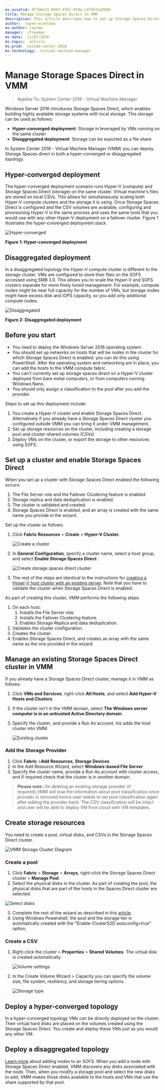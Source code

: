 ```yaml
---
ms.assetid: 4ffb6a72-8447-4fb7-97da-c374221d2b0d
title: Manage Storage Spaces Direct in VMM
description: This article describes how to set up Storage Spaces Direct in the VMM fabric
author:  rayne-wiselman
ms.author: raynew
manager:  cfreeman
ms.date:  11/07/2016
ms.topic:  article
ms.prod:  system-center-2016
ms.technology:  virtual-machine-manager
---
```


# Manage Storage Spaces Direct in VMM

>Applies To: System Center 2016 - Virtual Machine Manager

Windows Server 2016 introduces Storage Spaces Direct, which enables building highly available storage systems with local storage. This storage can be used as follows:

- **Hyper-converged deployment**: Storage in leveraged by VMs running on the same cluster
- **Disaggregated deployment**: Storage can be exported as a file share

In System Center 2016 - Virtual Machine Manager (VMM) you can deploy Storage Spaces direct in both a hyper-converged or disaggregated topology.

## Hyper-converged deployment

The hyper-converged deployment scenario runs Hyper-V (compute) and Storage Spaces Direct (storage) on the same cluster. Virtual machine's files are stored on local CSVs. This allows for simultaneously scaling both Hyper-V compute clusters and the storage it is using. Once Storage Spaces Direct is configured and the CSV volumes are available, configuring and provisioning Hyper-V is the same process and uses the same tools that you would use with any other Hyper-V deployment on a failover cluster. Figure 1 illustrates the hyper-converged deployment stack.

![Hyper-converged](../media/storage-spaces-hyper-converged.png)

**Figure 1: Hyper-converged deployment**

## Disaggregated deployment

 In a disaggregated topology the Hyper-V compute cluster is different to the storage cluster. VMs are configured to store their files on the SOFS accessed using SMB 3.0. This allows you to scale the Hyper-V and SOFS clusters separate for more finely tuned management.  For example, compute nodes might be near full capacity for the number of VMs, but storage nodes might have excess disk and IOPS capacity, so you add only additional compute nodes.   

![Disaggregated](../media/storage-spaces-disaggregated.png)

**Figure 2: Disaggregated deployment**

## Before you start

- You need to deploy the Windows Server 2016 operating system.
- You should set up networks on hosts that will be nodes in the cluster for which Storage Spaces Direct is enabled. you can do this using PowerShell. After the operating system and networking are in place, you can add the hosts to the VMM compute fabric.
- You can't currently set up storage spaces direct on a Hyper-V cluster deployed from bare metal computers, or from computers running Windows Nano.
- You should only assign a classification to the pool after you add the provider.



Steps to set up this deployment include:

1. You create a Hyper-V cluster and enable Storage Spaces Direct. Alternatively if you already have a Storage Spaces Direct cluster you configured outside VMM you can bring it under VMM management.
2. Set up storage resources on the cluster, including creating a storage pool and cluster-shared volumes (CSVs)
3. Deploy VMs on the cluster, or export the storage to other resources using SOFS.


## Set up a cluster and enable Storage Spaces Direct

When you set up a cluster with Storage Spaces Direct enabled the following occurs:

1. The File Server role and the Failover Clustering feature is enabled.
2. Storage replica and data deduplication is enabled.
3. The cluster is validated and created.
4. Storage Spaces Direct is enabled, and an array is created with the same name you provide in the wizard.

Set up the cluster as follows:

1. Click **Fabric Resources** > **Create** > **Hyper-V Cluster**.

    ![Create a cluster](../media/storage-spaces-direct-cluster.png)

2.  In **General Configuration**, specify a cluster name, select a host group, and select  **Enable Storage Spaces Direct** .

    ![Create storage spaces direct cluster](../media/storage-spaces-direct-enable.png)

3. The rest of the steps are identical to the instructions for [creating a Hyper-V host cluster with an existing server](manage-compute-add-existing-servers.md). Note that you have to validate the cluster when Storage Spaces Direct is enabled.

As part of creating this cluster, VMM performs the following steps:

1.  On each host:
    1. Installs the File Server role.
    2. Installs the Failover Clustering feature.
    3. Enables Storage Replica and data deduplication.
2.  Validates the cluster configuration.
3.  Creates the cluster.
4.  Enables Storage Spaces Direct, and creates an array with the same name as the one provided in the wizard.

## Manage an existing Storage Spaces Direct cluster in VMM

If you already have a Storage Spaces Direct cluster, manage it in VMM as follows:

1.  Click **VMs and Services**, right-click **All Hosts**, and select **Add Hyper-V Hosts and Clusters**.
2. If the cluster isn't in the VMM domain, select **The Windows server computer is in an untrusted Active Directory domain**.
3. Specify the cluster, and provide a Run As account. his adds the host cluster into VMM.

     ![Existing cluster](../media/storage-spaces-existing-cluster.png)

### Add the Storage Provider

1. Click **Fabric** >**Add Resources**, **Storage Devices**
2. In the Add Resource Wizard, select **Windows-based File Server**
3. Specify the cluster name, provide a Run As account with cluster access, and if required check that the cluster is in another domain.

>**Please note:** On deleting an existing storage provider (if required),VMM will lose the information about pool classification once provider is removed hence user needs to set pool classification again after adding the provider back. The CSV classification will be intact and user will be able to deploy VM from cloud with VM templates.

## Create storage resources

You need to create a pool, virtual disks, and CSVs in the Storage Spaces Direct cluster.

![VMM Storage Cluster Diagram](../media/storage-spaces-resources.png)


### Create a pool

 1. Click **Fabric** > **Storage** > **Arrays**, right-click the Storage Spaces Direct cluster > **Manage Pool**.
 2. Select the physical disks in the cluster. As part of creating the pool, the physical disks that are part of the hosts in the Spaces Direct cluster are selected.

   ![Select disks](../media/storage-spaces-disks.png)

 3. Complete the rest of the wizard as described in this [article](manage-sofs.md#create-storage-pools).
 4.  Using Windows Powershell, the pool and the storage tier is automatically created with the "Enable-ClusterS2D autoconfig=true" option.

### Create a CSV

1. Right-click the cluster > **Properties** > **Shared Volumes**. The virtual disk is created automatically.

   ![Volume settings](../media/storage-spaces-volume-settings.png)

2. In the Create Volume Wizard > Capacity you can specify the volume size, file system, resiliency, and storage tiering options.

    ![Storage type](../media/storage-spaces-virtual-disk.png)

## Deploy a hyper-converged topology

In a hyper-converged topology VMs can be directly deployed on the cluster. Their virtual hard disks are placed on the volumes created using the Storage Spaces Direct. You create and deploy these VMs just as you would any other VM.


## Deploy a disaggregated topology

[Learn more](manage-sofs-overview.md) about adding nodes to an SOFS. When you add a node with Storage Spaces Direct enabled, VMM discovers any disks associated with the node. Then, when you modify a storage pool and select the new disks to add, VMM makes those disks available to the hosts and VMs that use the share supported by that pool.

